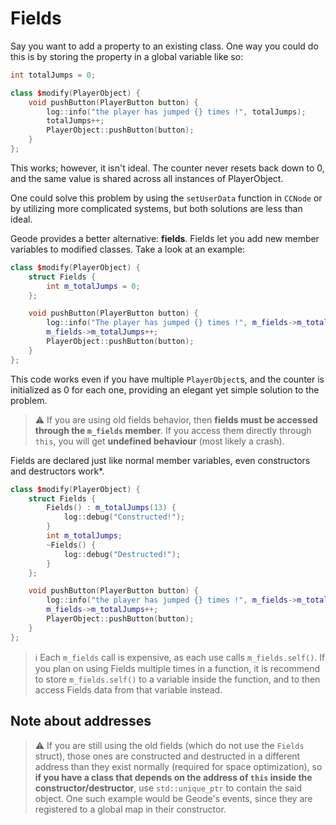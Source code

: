 # Fields

Say you want to add a property to an existing class. One way you could do this is by storing the property in a global variable like so:

```cpp
int totalJumps = 0;

class $modify(PlayerObject) {
    void pushButton(PlayerButton button) {
        log::info("the player has jumped {} times !", totalJumps);
        totalJumps++;
        PlayerObject::pushButton(button);
    }
};
```

This works; however, it isn't ideal. The counter never resets back down to 0, and the same value is shared across all instances of PlayerObject.

One could solve this problem by using the `setUserData` function in `CCNode` or by utilizing more complicated systems, but both solutions are less than ideal.

Geode provides a better alternative: **fields**. Fields let you add new member variables to modified classes. Take a look at an example:

```cpp
class $modify(PlayerObject) {
    struct Fields {
        int m_totalJumps = 0;
    };

    void pushButton(PlayerButton button) {
        log::info("The player has jumped {} times !", m_fields->m_totalJumps);
        m_fields->m_totalJumps++;
        PlayerObject::pushButton(button);
    }
};
```

This code works even if you have multiple `PlayerObject`s, and the counter is initialized as 0 for each one, providing an elegant yet simple solution to the problem.

> :warning: If you are using old fields behavior, then **fields must be accessed through the `m_fields` member**. If you access them directly through `this`, you will get **undefined behaviour** (most likely a crash).

Fields are declared just like normal member variables, even constructors and destructors work\*. 

```cpp
class $modify(PlayerObject) {
    struct Fields {
        Fields() : m_totalJumps(13) {
            log::debug("Constructed!");
        }
        int m_totalJumps;
        ~Fields() {
            log::debug("Destructed!");
        }
    };

    void pushButton(PlayerButton button) {
        log::info("the player has jumped {} times !", m_fields->m_totalJumps);
        m_fields->m_totalJumps++;
        PlayerObject::pushButton(button);
    }
};
```

> :information_source: Each ```m_fields``` call is expensive, as each use calls ```m_fields.self()```. If you plan on using Fields multiple times in a function, it is recommend to store ```m_fields.self()``` to a variable inside the function, and to then access Fields data from that variable instead. 

## Note about addresses

> :warning: If you are still using the old fields (which do not use the `Fields` struct), those ones are constructed and destructed in a different address than they exist normally (required for space optimization), so **if you have a class that depends on the address of `this` inside the constructor/destructor**, use `std::unique_ptr` to contain the said object. One such example would be Geode's events, since they are registered to a global map in their constructor.

